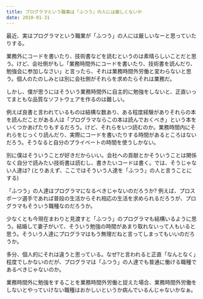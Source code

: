 ```yaml
---
title: プログラマという職業は「ふつう」の人には厳しくないか
date: 2010-01-31
---
```

最近、実はプログラマという職業が「ふつう」の人には厳しいなーと思っていたりする。

業務外にコードを書いたり、技術書などを読むというのは素晴らしいことだと思う。けど、会社側がもし「業務時間外にコードを書いたり、技術書を読んだり、勉強会に参加しなさい」と言ったら、それは業務時間外労働と変わらないと思う。個人のたのしみとは別に会社側がそれらを求めたらそれは業務だ。

しかし、僕が思うにはそういう業務時間外に自主的に勉強をしないと、正直いってまともな品質なソフトウェアを作るのは難しい。

例えば良書と言われているものは結構な数あり、ある程度経験がありそれらの本を読んだことがある人は「プログラマならこの本は読んでおくべき」という本をいくつかあげたりもするだろう。けど、それらをいつ読むのか。業務時間内にそれらをじっくり読んだり、実際にコードを書いたりする時間があるところはないだろう。そうなると自分のプライベートの時間を使うしかない。

別に僕はそういうことが好きだからいい。会社への貢献とかそういうことは関係なく自分で読みたい技術書は読むし、書きたいコードは書く。では、そうじゃない人達は? (とりあえず、ここではそういう人達を「ふつう」の人と言うことにする)

「ふつう」の人達はプログラマになるべきじゃないのだろうか? 例えば、プロスポーツ選手であれば普段の生活からそれ相応の生活を求められるだろうが、プログラマもそういう職種なのだろうか。

少なくとも今現在まわりと見渡すと「ふつう」のプログラマも結構いるように思う。結婚して妻子がいて、そういう勉強の時間があまり取れないって人もいると思う。そういう人達にプログラマはもう無理だねと言ってしまってもいいのだろうか。

多分、個人的にそれは違うと思っている。なぜ?と言われると正直「なんとなく」程度でしかないのだが、プログラマは「ふつう」の人達でも普通に働ける職種であるべきじゃないのか。

業務時間外に勉強をすることを業務時間外労働と捉えた場合、業務時間外労働をしないとやっていけない職種はおかしいというか病んでいるんじゃないかなぁ。